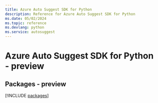 ```yaml
---
title: Azure Auto Suggest SDK for Python
description: Reference for Azure Auto Suggest SDK for Python
ms.date: 05/02/2024
ms.topic: reference
ms.devlang: python
ms.service: autosuggest
---
```

# Azure Auto Suggest SDK for Python - preview
## Packages - preview
[!INCLUDE [packages](auto-suggest-index.md)]
